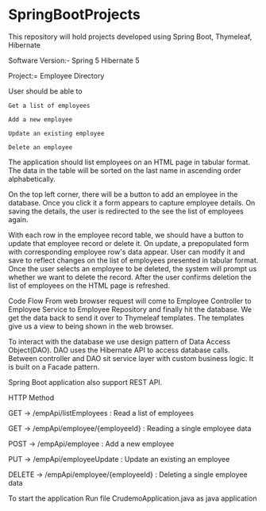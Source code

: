 # SpringBootProjects
This repository will hold projects developed using Spring Boot, Thymeleaf, Hibernate

Software Version:- Spring 5
		   Hibernate 5

Project:= Employee Directory

User should be able to

	Get a list of employees

	Add a new employee

	Update an existing employee

	Delete an employee

The application should list employees on an HTML page in tabular format. The data in the table will be sorted on the last name in ascending order alphabetically.

On the top left corner, there will be a button to add an employee in the database. Once you click it a form appears to capture employee details. On saving the details, the user is redirected to the see the list of employees again.

With each row in the employee record table, we should have a button to update that employee record or delete it. On update, a prepopulated form with corresponding employee row's data appear. User can modify it and save to reflect changes on the list of employees presented in tabular format.
Once the user selects an employee to be deleted, the system will prompt us whether we want to delete the record. After the user confirms deletion the list of employees on the HTML page is refreshed. 

Code Flow
From web browser request will come to Employee Controller to Employee Service to Employee Repository and finally hit the database.
We get the data back to send it over to Thymeleaf templates. The templates give us a view to being shown in the web browser.

To interact with the database we use design pattern of Data Access Object(DAO). DAO uses the Hibernate API to access database calls. Between controller and DAO sit service layer with custom business logic. It is built on a Facade pattern.


Spring Boot application also support REST API.

HTTP Method

  GET      -> /empApi/listEmployees :  Read a list of employees
  
  GET      -> /empApi/employee/{employeeId} : Reading a single employee data
  
  POST     -> /empApi/employee : Add a new employee
  
  PUT     -> /empApi/employeeUpdate : Update an existing an employee
  
  DELETE  -> /empApi/employee/{employeeId} : Deleting a single employee data
  
  To start the application
  Run file CrudemoApplication.java as java application

